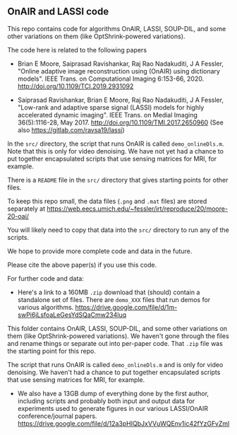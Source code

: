 ## OnAIR and LASSI code

This repo contains code for algorithms
OnAIR, LASSI, SOUP-DIL,
and some other variations on them (like OptShrink-powered variations).

The code here is related to the following papers

* Brian E Moore, Saiprasad Ravishankar, Raj Rao Nadakuditi, J A Fessler,
"Online adaptive image reconstruction using (OnAIR) using dictionary models".
IEEE Trans. on Computational Imaging 6:153-66, 2020.
http://doi.org/10.1109/TCI.2019.2931092

* Saiprasad Ravishankar, Brian E Moore, Raj Rao Nadakuditi, J A Fessler,
"Low-rank and adaptive sparse signal (LASSI) models
for highly accelerated dynamic imaging".
IEEE Trans. on Medial Imaging 36(5):1116-28, May 2017.
http://doi.org/10.1109/TMI.2017.2650960
(See also https://gitlab.com/ravsa19/lassi)

In the `src/` directory,
the script that runs OnAIR is called
`demo_onlineDls.m`.
Note that this is only for video denoising.
We have not yet had a chance to put together encapsulated scripts
that use sensing matrices for MRI, for example.

There is a `README` file in the `src/` directory
that gives starting points for other files.

To keep this repo small,
the data files (`.png` and `.mat` files)
are stored separately at
https://web.eecs.umich.edu/~fessler/irt/reproduce/20/moore-20-oai/

You will likely need to copy that data
into the `src/` directory
to run any of the scripts.

We hope to provide more complete code and data in the future.

Please cite the above paper(s) if you use this code.


For further code and data:
* Here's a link to a 160MB `.zip` download that (should) contain a standalone set of files. There are `demo_XXX` files that run demos for various algorithms.
https://drive.google.com/file/d/1m-swPi6jLsfoaLeGesYdSQaCmw234luq

This folder contains OnAIR, LASSI, SOUP-DIL, and some other variations on them (like OptShrink-powered variations).
We haven't gone through the files and rename things or separate out into per-paper code.  That `.zip` file was the starting point for this repo.

The script that runs OnAIR is called `demo_onlineDls.m` and is only for video denoising.  We haven't had a chance to put together encapsulated scripts that use sensing matrices for MRI, for example.

* We also have a 13GB dump of everything done by the first author, including scripts and probably both input and output data for experiments used to generate figures in our various LASSI/OnAIR conference/journal papers.
https://drive.google.com/file/d/12a3pHIQbJxVVuWQEnv1ic42fYzGFvZml
